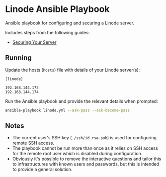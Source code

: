 Linode Ansible Playbook
=======================

Ansible playbook for configuring and securing a Linode server.

Includes steps from the following guides:

- [Securing Your Server](https://www.linode.com/docs/security/securing-your-server/)


Running
-------

Update the hosts (`hosts`) file with details of your Linode server(s):

```
[linode]

192.168.144.173
192.168.144.174
```

Run the Ansible playbook and provide the relevant details when prompted:

```bash
ansible-playbook linode.yml --ask-pass --ask-become-pass
```

Notes
-----

- The current user's SSH key (`./ssh/id_rsa.pub`) is used for configuring remote SSH access.
- The playbook cannot be run more than once as it relies on SSH access for the remote root user which is disabled during configuration.
- Obviously it's possible to remove the interactive questions and tailor this to infrastructures with known users and passwords, but this is intended to provide a general solution.